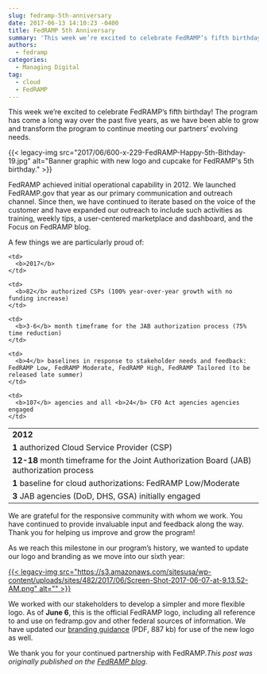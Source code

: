 ```yaml
---
slug: fedramp-5th-anniversary
date: 2017-06-13 14:10:23 -0400
title: FedRAMP 5th Anniversary
summary: 'This week we’re excited to celebrate FedRAMP’s fifth birthday! The program has come a long way over the past five years, as we have been able to grow and transform the program to continue meeting our partners’ evolving needs. FedRAMP'
authors:
  - fedramp
categories:
  - Managing Digital
tag:
  - cloud
  - FedRAMP
---
```


This week we’re excited to celebrate FedRAMP’s fifth birthday! The program has come a long way over the past five years, as we have been able to grow and transform the program to continue meeting our partners’ evolving needs.

{{< legacy-img src="2017/06/600-x-229-FedRAMP-Happy-5th-Bithday-19.jpg" alt="Banner graphic with new logo and cupcake for FedRAMP's 5th birthday." >}}

FedRAMP achieved initial operational capability in 2012. We launched FedRAMP.gov that year as our primary communication and outreach channel. Since then, we have continued to iterate based on the voice of the customer and have expanded our outreach to include such activities as training, weekly tips, a user-centered marketplace and dashboard, and the Focus on FedRAMP blog.

A few things we are particularly proud of:

<table>
  <tr>
    <td>
      <b>2012</b>
    </td>
    
    <td>
      <b>2017</b>
    </td>
  </tr>
  
  <tr>
    <td>
      <b>1</b> authorized Cloud Service Provider (CSP)
    </td>
    
    <td>
      <b>82</b> authorized CSPs (100% year-over-year growth with no funding increase)
    </td>
  </tr>
  
  <tr>
    <td>
      <b>12-18</b> month timeframe for the Joint Authorization Board (JAB) authorization process
    </td>
    
    <td>
      <b>3-6</b> month timeframe for the JAB authorization process (75% time reduction)
    </td>
  </tr>
  
  <tr>
    <td>
      <b>1</b> baseline for cloud authorizations: FedRAMP Low/Moderate
    </td>
    
    <td>
      <b>4</b> baselines in response to stakeholder needs and feedback: FedRAMP Low, FedRAMP Moderate, FedRAMP High, FedRAMP Tailored (to be released late summer)
    </td>
  </tr>
  
  <tr>
    <td>
      <b>3</b> JAB agencies (DoD, DHS, GSA) initially engaged
    </td>
    
    <td>
      <b>107</b> agencies and all <b>24</b> CFO Act agencies agencies engaged
    </td>
  </tr>
</table>

We are grateful for the responsive community with whom we work. You have continued to provide invaluable input and feedback along the way. Thank you for helping us improve and grow the program!

As we reach this milestone in our program’s history, we wanted to update our logo and branding as we move into our sixth year:

[{{< legacy-img src="https://s3.amazonaws.com/sitesusa/wp-content/uploads/sites/482/2017/06/Screen-Shot-2017-06-07-at-9.13.52-AM.png" alt="" >}}](https://s3.amazonaws.com/sitesusa/wp-content/uploads/sites/482/2017/06/Screen-Shot-2017-06-07-at-9.13.52-AM.png)

We worked with our stakeholders to develop a simpler and more flexible logo. As of **June 6**, this is the official FedRAMP logo, including all reference to and use on fedramp.gov and other federal sources of information. We have updated our [branding guidance](https://s3.amazonaws.com/sitesusa/wp-content/uploads/sites/482/2016/06/FedRAMP-Branding-Guidance_June-2017.pdf) (PDF, 887 kb) for use of the new logo as well.

We thank you for your continued partnership with FedRAMP._This post was originally published on the [FedRAMP blog](https://www.fedramp.gov/67092-2/)._